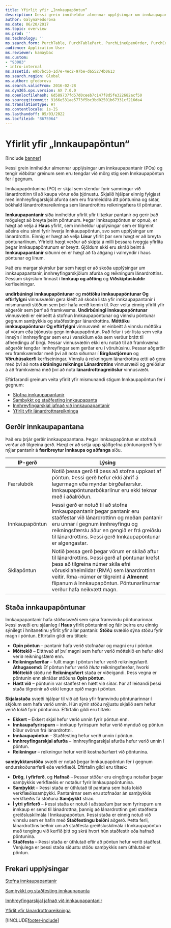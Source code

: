 ```yaml
---
title: Yfirlit yfir „Innkaupapöntun“
description: Þessi grein inniheldur almennar upplýsingar um innkaupapantanir (POs) og tengir viðbótar greinum sem eru tengdar við mörg stig sem Innkaupapöntun fer í gegnum.
author: GalynaFedorova
ms.date: 06/20/2017
ms.topic: overview
ms.prod: ''
ms.technology: ''
ms.search.form: PurchTable, PurchTablePart, PurchLineOpenOrder, PurchConfirmationRequestJournal
audience: Application User
ms.reviewer: kamaybac
ms.custom:
- "93083"
- intro-internal
ms.assetid: e9b7bc5b-1d7e-4ec2-97be-d655274b0613
ms.search.region: Global
ms.author: gfedorova
ms.search.validFrom: 2016-02-28
ms.dyn365.ops.version: AX 7.0.0
ms.openlocfilehash: 6d589737fd57d0ceeb7c147f8d5fe322682acf50
ms.sourcegitcommit: 9166e531ae5773f5bc3bd02501b67331cf216da4
ms.translationtype: HT
ms.contentlocale: is-IS
ms.lasthandoff: 05/03/2022
ms.locfileid: "8675964"
---
```

# <a name="purchase-order-overview"></a>Yfirlit yfir „Innkaupapöntun“

[!include [banner](../includes/banner.md)]

Þessi grein inniheldur almennar upplýsingar um innkaupapantanir (POs) og tengir viðbótar greinum sem eru tengdar við mörg stig sem Innkaupapöntun fer í gegnum.

Innkaupapöntunina (PO) er skjal sem stendur fyrir samningur við lánardrottinn til að kaupa vörur eða þjónustu. Skjalið hjálpar einnig fylgjast með innhreyfingarskjöl afurða sem eru framleiddra átt pöntunina og síðar, bókhald lánardrottnareikninga sem lánardrottins reikningsfæra til pöntunar.  

**Innkaupapantanir** síða inniheldur yfirlit yfir tiltækar pantanir og gerir það mögulegt að breyta þeim pöntunum. Þegar Innkaupapöntun er opnuð, er hægt að velja á **Haus** yfirlit, sem inniheldur upplýsingar sem er tilgreint aðeins einu sinni fyrir hverja Innkaupapöntun, svo sem upplýsingar um lánardrottin. Einnig er hægt að velja **Línur** yfirlit þar sem hægt er að breyta pöntunarlínum. Yfirleitt hægt verður að skipta á milli þessara tveggja yfirlita þegar innkaupapöntunum er breytt. Gjöldum ekki eru skráð beint á **Innkaupapantanir** síðunni en er hægt að fá aðgang í valmyndir í haus pöntunar og línum.  

Það eru margar skýrslur þar sem hægt er að skoða upplýsingar um innkaupapantanir, innhreyfingarskjölum afurða og reikningum lánardrottins. Þessum skýrslum finnast í **Innkaup og aðföng** og **Viðskiptaskuldir** kerfiseiningar.  

**undirbúningi innkaupapöntunar** og **móttöku innkaupapöntunar Og eftirfylgni** vinnusvæðin gera kleift að skoða lista yfir innkaupapantanir í mismunandi stöðum sem þeir hafa verið komin til. Þær veita einnig yfirlit yfir aðgerðir sem þarf að framkvæma. **Undirbúningi innkaupapöntunar** vinnusvæði er einbeitt á stofnun Innkaupapöntunar og vinnslu pöntunar gegnum samþykkis og staðfestingar lánardrottins. **Móttöku innkaupapöntunar Og eftirfylgni** vinnusvæði er einbeitt á vinnslu móttöku af vörum eða þjónustu gegn innkaupapöntun. Það felur í sér lista sem veita innsýn í innhreyfingar sem eru í vanskilum eða sem verður brátt til afhendingu af birgi. Þessar vinnusvæðin ekki eru notað til að framkvæma aðgerðir tengdar innhreyfingar sem gerðar eru í vöruhúsinu. Þessar aðgerðir eru framkvæmdar með því að nota síðurnar í **Birgðastjórnun** og **Vöruhúsakerfi** kerfiseiningar. Vinnslu á reikningum lánardrottna ætti að gera með því að nota **skráningu reiknings Lánardrottins** vinnusvæði og greiðslur á að framkvæma með því að nota **lánardrottnagreiðslur** vinnusvæði.  

Eftirfarandi greinum veita yfirlit yfir mismunandi stigum Innkaupapöntun fer í gegnum:

-   [Stofna innkaupapantanir](purchase-order-creation.md)
-   [Samþykkt og staðfesting innkaupapanta](purchase-order-approval-confirmation.md)
-   [Innhreyfingarskjal jafnað við innkaupapantanir](product-receipt-against-purchase-orders.md)
-   [Yfirlit yfir lánardrottnareikninga](../../finance/accounts-payable/vendor-invoices-overview.md)

## <a name="types-of-purchase-orders"></a>Gerðir innkaupapantana
Það eru þrjár gerðir innkaupapantana. Þegar innkaupapöntun er stofnuð verður að tilgreina gerð. Hægt er að setja upp sjálfgefna pöntunargerð fyrir nýjar pantanir á **færibreytur Innkaupa og aðfanga** síðu.

| IP-gerð        | Lýsing                                                                                                                                                                                                                                                                           |
|----------------|---------------------------------------------------------------------------------------------------------------------------------------------------------------------------------------------------------------------------------------------------------------------------------------|
| Færslubók        | Notið þessa gerð til þess að stofna uppkast af pöntun. Þessi gerð hefur ekki áhrif á lagermagn eða myndar birgðafærslur. Innkaupapöntunarbókarlínur eru ekki teknar með í  aðalröðun.                                                                                                       |
| Innkaupapöntun | Þessi gerð er notuð til að stofna innkaupapantanir þegar pantanir eru staðfestar við lánardrottinn og meðan pantanir eru unnar í gegnum innhreyfingu og reikningsfærslu áður en gengið er frá greiðslu til lánardrottins. Þessi gerð Innkaupapöntunar er algengastar.                                                                          |
| Skilapöntun | Notið þessa gerð þegar vörum er skilað aftur til lánardrottins. Þessi gerð af pöntunar krefst þess að tilgreina númer skila efni vöruskilaheimildar (RMA) sem lánardrottinn veitir. Rma-númer er tilgreint á **Almennt** flipanum á Innkaupapöntun. Pöntunarlínurnar verður hafa neikvætt magn. |

## <a name="purchase-order-statuses"></a>Staða innkaupapöntunar
Innkaupapantanir hafa stöðusvæði sem sýna framvindu pöntunarinnar. Þessi svæði eru sjáanleg í **Haus** yfirlit pöntuninni og fáir þeirra eru einnig sýnilegt í hnitanetinu yfirlit yfir allar pantanir. **Stöðu** svæðið sýna stöðu fyrir magn í pöntun. Eftirtalin gildi eru tiltæk:

-   **Opin pöntun** – pantanir hafa verið stofnaðar og magni eru í pöntun.
-   **Móttekið** – Eitthvað af því magni sem hefur verið móttekið en hefur ekki verið reikningsfærð enn.
-   **Reikningsfærðar** – fullt magn í pöntun hefur verið reikningsfærð. **Athugasemd:** Ef pöntun hefur verið *hluta* reikningsfærðar, hvorki **Móttekið** stöðu né **Reikningsfært** staða er viðeigandi. Þess vegna er pöntunin enn skráðar stöðuna **Opin pöntun**.
-   **Hætt við** – pöntunin var staðfest en hætt við síðar. Þar af leiðandi þessi staða tilgreinir að ekki lengur opið magn í pöntun.

**Skjalastaða** svæði hjálpar til við að fara yfir framvindu pöntunarinnar í skjölum sem hafa verið unnin. Hún sýnir stöðu nýjustu skjalið sem hefur verið lokið fyrir pöntunina. Eftirtalin gildi eru tiltæk:

-   **Ekkert** – Ekkert skjal hefur verið unnin fyrir pöntun enn.
-   **Innkaupafyrirspurn** – innkaup fyrirspurn hefur verið mynduð og pöntun bíður svörun frá lánardrottni.
-   **Innkaupapöntun** – Staðfesting hefur verið unnin í pöntun.
-   **Innhreyfingarskjal afurða** – Innhreyfingarskjal afurða hefur verið unnin í pöntun.
-   **Reikningur** – reikningur hefur verið kostnaðarfært við pöntunina.

**samþykktarstöðu** svæði er notað þegar Innkaupapöntun fer í gegnum endurskoðunarferli eða verkflæði. Eftirtalin gildi eru tiltæk:

-   **Drög**, **í yfirferð**, og **Hafnað** – Þessar stöður eru eingöngu notaðar þegar samþykkis verkflæðis er notaður fyrir Innkaupapöntunina.
-   **Samþykkt** – Þessi staða er úthlutað til pantana sem hafa lokið verkflæðissamþykki. Pantanirnar sem eru stofnaðar án samþykkis verkflæðis fá stöðuna **Samþykkt** strax.
-   **Í ytri yfirferð** – Þessi staða er notuð í aðstæðum þar sem fyrirspurn um innkaup er send til lánadrottna, þannig að lánardrottinn geti staðfesta greiðsluskilmála í Innkaupapöntun. Þessi staða er einnig notuð við vinnslu sem er hafin með **Staðfestingu beiðni** aðgerð. Þetta ferli, lánardrottins beðnir um að staðfesta greiðsluskilmála í Innkaupapöntun með tengingu við kerfið þitt og skrá hvort hún staðfestir eða hafnað pöntunina.
-   **Staðfesta** – Þessi staða er úthlutað eftir að pöntun hefur verið staðfest. Venjulega er þessi staða síðustu stöðu samþykkis sem úthlutað er pöntun.


## <a name="additional-resources"></a>Frekari upplýsingar

[Stofna innkaupapantanir](purchase-order-creation.md)

[Samþykkt og staðfesting innkaupapanta](purchase-order-approval-confirmation.md)

[Innhreyfingarskjal jafnað við innkaupapantanir](product-receipt-against-purchase-orders.md)

[Yfirlit yfir lánardrottnareikninga](../../finance/accounts-payable/vendor-invoices-overview.md)





[!INCLUDE[footer-include](../../includes/footer-banner.md)]